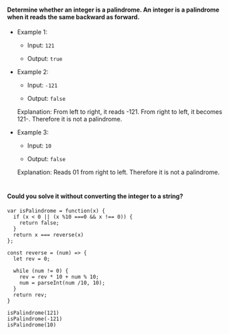 #### Determine whether an integer is a palindrome. An integer is a palindrome when it reads the same backward as forward.

- Example 1:

  - Input: `121`

  - Output: `true`

- Example 2:

  - Input: `-121`

  - Output: `false`

  Explanation: From left to right, it reads -121. From right to left, it becomes 121-. Therefore it is not a palindrome.

- Example 3:

  - Input: `10`

  - Output: `false`

  Explanation: Reads 01 from right to left. Therefore it is not a palindrome.

#

#### Could you solve it without converting the integer to a string?



```
var isPalindrome = function(x) {
  if (x < 0 || (x %10 ===0 && x !== 0)) {
    return false;
  }
  return x === reverse(x)
};

const reverse = (num) => {
  let rev = 0;
  
  while (num != 0) {
    rev = rev * 10 + num % 10;
    num = parseInt(num /10, 10);
  }
  return rev;
}

isPalindrome(121)
isPalindrome(-121)
isPalindrome(10)

```

